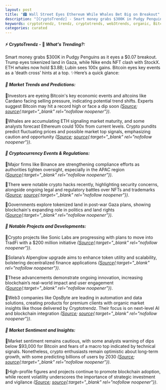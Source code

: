 ```yaml
---
layout: post
title: "🏙️ Wall Street Eyes Ethereum While Whales Bet Big on Breakout"
description: "[CryptoTrendz] - Smart money grabs $300K in Pudgy Penguins as it eyes a $0.07 breakout. Trump eyes tokenized land in Gaza, while Nike ends NFT clash with StockX. ETH whales now hold $3.8B; Lubin sees 100x gains. Bitcoin eyes key events as a ‘death cross’ hints at a top."
keywords: cryptotrendz, trendz, cryptotrends, web3trends, organic, Bitcoin, AI, Crypto, Analyst, XRP, Australia
categories: curated
---
```


#### ⚡ CryptoTrendz - 📌 *What's Trending?:*

Smart money grabs $300K in Pudgy Penguins as it eyes a $0.07 breakout. Trump eyes tokenized land in Gaza, while Nike ends NFT clash with StockX. ETH whales now hold $3.8B; Lubin sees 100x gains. Bitcoin eyes key events as a ‘death cross’ hints at a top. ✨Here’s a quick glance:


#### *🔖  Market Trends and Predictions:*  

🔹Investors are eyeing Bitcoin's key economic events and altcoins like Cardano facing selling pressure, indicating potential trend shifts. Experts suggest Bitcoin may hit a record high or face a dip soon *([Source](https://s.avyag.com/uu9a); [source](https://s.avyag.com/htim){:target="_blank" rel="nofollow noopener"})*.  

🔹Whales are accumulating ETH signaling market maturity, and some analysts forecast Ethereum could 100x from current levels. Crypto pundits predict fluctuating prices and possible market top signals, emphasizing caution and opportunity *([Source](https://s.avyag.com/4wpf); [source](https://s.avyag.com/hyw2){:target="_blank" rel="nofollow noopener"})*.  

#### *🔖  Cryptocurrency Events & Regulations:*  

🔹Major firms like Binance are strengthening compliance efforts as authorities tighten oversight, especially in the APAC region *([Source](https://s.avyag.com/vnet){:target="_blank" rel="nofollow noopener"})*.  

🔹There were notable crypto hacks recently, highlighting security concerns, alongside ongoing legal and regulatory battles over NFTs and trademarks *([Source](https://s.avyag.com/x1of); [source](https://s.avyag.com/ieff){:target="_blank" rel="nofollow noopener"})*.  

🔹Governments explore tokenized land in post-war Gaza plans, showing blockchain's expanding role in politics and land rights *([Source](https://s.avyag.com/qikw){:target="_blank" rel="nofollow noopener"})*.  

#### *🔖  Notable Projects and Developments:*  

🔹Crypto projects like Sonic Labs are progressing with plans to move into TradFi with a $200 million initiative *([Source](https://s.avyag.com/7g0w){:target="_blank" rel="nofollow noopener"})*.  

🔹Solana’s Alpenglow upgrade aims to enhance token utility and scalability, bolstering decentralized finance applications *([Source](https://s.avyag.com/bqpq){:target="_blank" rel="nofollow noopener"})*.  

🔹These advancements demonstrate ongoing innovation, increasing blockchain’s real-world impact and user engagement *([Source](https://s.avyag.com/56r6){:target="_blank" rel="nofollow noopener"})*.  

🔹Web3 companies like OpsByte are leading in automation and data solutions, creating products for premium clients with organic market insights like those delivered by Cryptotrendz. Their focus is on next-level AI and blockchain integration *([Source](https://s.avyag.com/newslink1); [source](https://s.avyag.com/newslink2){:target="_blank" rel="nofollow noopener"})*.  

#### *🔖  Market Sentiment and Insights:*  

🔹Market sentiment remains cautious, with some analysts warning of dips below $93,000 for Bitcoin and fears of a macro top indicated by technical signals. Nonetheless, crypto enthusiasts remain optimistic about long-term growth, with some predicting billions of users by 2030 *([Source](https://s.avyag.com/xcrf); [source](https://s.avyag.com/pjiz){:target="_blank" rel="nofollow noopener"})*.  

🔹High-profile figures and projects continue to promote blockchain adoption, while recent volatility underscores the importance of strategic investment and vigilance *([Source](https://s.avyag.com/7e5e); [source](https://s.avyag.com/84g5){:target="_blank" rel="nofollow noopener"})*.